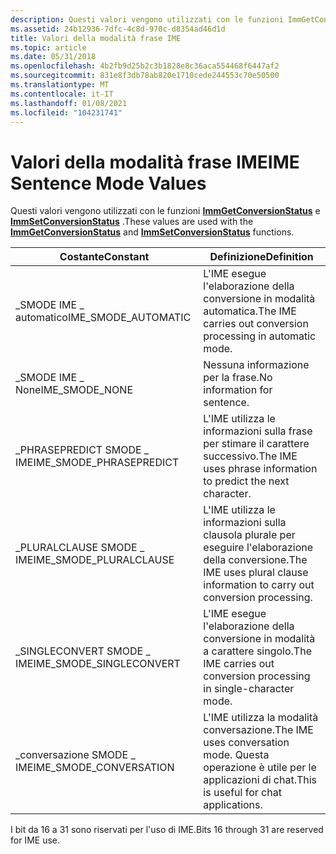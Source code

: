 ```yaml
---
description: Questi valori vengono utilizzati con le funzioni ImmGetConversionStatus e ImmSetConversionStatus.
ms.assetid: 24b12936-7dfc-4c8d-970c-d8354ad46d1d
title: Valori della modalità frase IME
ms.topic: article
ms.date: 05/31/2018
ms.openlocfilehash: 4b2fb9d25b2c3b1828e8c36aca554468f6447af2
ms.sourcegitcommit: 831e8f3db78ab820e1710cede244553c70e50500
ms.translationtype: MT
ms.contentlocale: it-IT
ms.lasthandoff: 01/08/2021
ms.locfileid: "104231741"
---
```

# <a name="ime-sentence-mode-values"></a><span data-ttu-id="c9806-103">Valori della modalità frase IME</span><span class="sxs-lookup"><span data-stu-id="c9806-103">IME Sentence Mode Values</span></span>

<span data-ttu-id="c9806-104">Questi valori vengono utilizzati con le funzioni [**ImmGetConversionStatus**](/windows/desktop/api/Imm/nf-imm-immgetconversionstatus) e [**ImmSetConversionStatus**](/windows/desktop/api/Imm/nf-imm-immsetconversionstatus) .</span><span class="sxs-lookup"><span data-stu-id="c9806-104">These values are used with the [**ImmGetConversionStatus**](/windows/desktop/api/Imm/nf-imm-immgetconversionstatus) and [**ImmSetConversionStatus**](/windows/desktop/api/Imm/nf-imm-immsetconversionstatus) functions.</span></span>



| <span data-ttu-id="c9806-105">Costante</span><span class="sxs-lookup"><span data-stu-id="c9806-105">Constant</span></span>                  | <span data-ttu-id="c9806-106">Definizione</span><span class="sxs-lookup"><span data-stu-id="c9806-106">Definition</span></span>                                                                 |
|---------------------------|----------------------------------------------------------------------------|
| <span data-ttu-id="c9806-107">\_SMODE IME \_ automatico</span><span class="sxs-lookup"><span data-stu-id="c9806-107">IME\_SMODE\_AUTOMATIC</span></span>     | <span data-ttu-id="c9806-108">L'IME esegue l'elaborazione della conversione in modalità automatica.</span><span class="sxs-lookup"><span data-stu-id="c9806-108">The IME carries out conversion processing in automatic mode.</span></span>               |
| <span data-ttu-id="c9806-109">\_SMODE IME \_ None</span><span class="sxs-lookup"><span data-stu-id="c9806-109">IME\_SMODE\_NONE</span></span>          | <span data-ttu-id="c9806-110">Nessuna informazione per la frase.</span><span class="sxs-lookup"><span data-stu-id="c9806-110">No information for sentence.</span></span>                                               |
| <span data-ttu-id="c9806-111">\_PHRASEPREDICT SMODE \_ IME</span><span class="sxs-lookup"><span data-stu-id="c9806-111">IME\_SMODE\_PHRASEPREDICT</span></span> | <span data-ttu-id="c9806-112">L'IME utilizza le informazioni sulla frase per stimare il carattere successivo.</span><span class="sxs-lookup"><span data-stu-id="c9806-112">The IME uses phrase information to predict the next character.</span></span>             |
| <span data-ttu-id="c9806-113">\_PLURALCLAUSE SMODE \_ IME</span><span class="sxs-lookup"><span data-stu-id="c9806-113">IME\_SMODE\_PLURALCLAUSE</span></span>  | <span data-ttu-id="c9806-114">L'IME utilizza le informazioni sulla clausola plurale per eseguire l'elaborazione della conversione.</span><span class="sxs-lookup"><span data-stu-id="c9806-114">The IME uses plural clause information to carry out conversion processing.</span></span> |
| <span data-ttu-id="c9806-115">\_SINGLECONVERT SMODE \_ IME</span><span class="sxs-lookup"><span data-stu-id="c9806-115">IME\_SMODE\_SINGLECONVERT</span></span> | <span data-ttu-id="c9806-116">L'IME esegue l'elaborazione della conversione in modalità a carattere singolo.</span><span class="sxs-lookup"><span data-stu-id="c9806-116">The IME carries out conversion processing in single-character mode.</span></span>        |
| <span data-ttu-id="c9806-117">\_conversazione SMODE \_ IME</span><span class="sxs-lookup"><span data-stu-id="c9806-117">IME\_SMODE\_CONVERSATION</span></span>  | <span data-ttu-id="c9806-118">L'IME utilizza la modalità conversazione.</span><span class="sxs-lookup"><span data-stu-id="c9806-118">The IME uses conversation mode.</span></span> <span data-ttu-id="c9806-119">Questa operazione è utile per le applicazioni di chat.</span><span class="sxs-lookup"><span data-stu-id="c9806-119">This is useful for chat applications.</span></span>      |



 

<span data-ttu-id="c9806-120">I bit da 16 a 31 sono riservati per l'uso di IME.</span><span class="sxs-lookup"><span data-stu-id="c9806-120">Bits 16 through 31 are reserved for IME use.</span></span>

 

 



